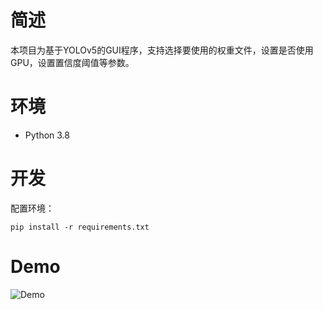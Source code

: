 # 简述
本项目为基于YOLOv5的GUI程序，支持选择要使用的权重文件，设置是否使用GPU，设置置信度阈值等参数。
# 环境
- Python 3.8

# 开发

配置环境：

```shell
pip install -r requirements.txt
```



# Demo

![Demo](demo.gif)